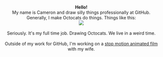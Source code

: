 <p align="center">
  <b> Hello! </b> <br> 
  My name is Cameron and draw silly things professionally at GitHub. Generally, I make Octocats do things. Things like this: <br>
  <img src="https://user-images.githubusercontent.com/19292210/88347096-c067a980-ccfe-11ea-8a06-bdaf552fee06.gif"></img>
  <br><br>
  Seriously. It's my full time job. Drawing Octocats. We live in a weird time.<br>
  <br>
  Outside of my work for GitHub, I'm working on a <a href="www.instagram.com/wowshortfilm"> stop motion animated film </a> with my wife.

